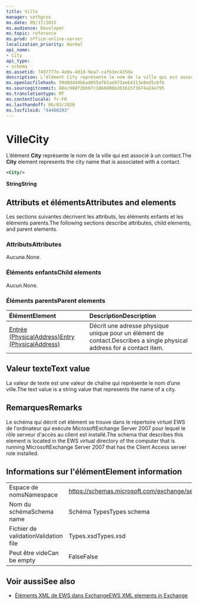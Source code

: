 ```yaml
---
title: Ville
manager: sethgros
ms.date: 09/17/2015
ms.audience: Developer
ms.topic: reference
ms.prod: office-online-server
localization_priority: Normal
api_name:
- City
api_type:
- schema
ms.assetid: 7497777e-4e0a-4d1d-9ea7-caf63ec415da
description: L’élément City représente le nom de la ville qui est associé à un contact.
ms.openlocfilehash: 59d8dd44bbad055afb1ae973ae64313e8ed5cbfb
ms.sourcegitcommit: 88ec988f2bb67c1866d06b361615f3674a24e795
ms.translationtype: MT
ms.contentlocale: fr-FR
ms.lasthandoff: 06/03/2020
ms.locfileid: "44460203"
---
```

# <a name="city"></a><span data-ttu-id="84513-103">Ville</span><span class="sxs-lookup"><span data-stu-id="84513-103">City</span></span>

<span data-ttu-id="84513-104">L’élément **City** représente le nom de la ville qui est associé à un contact.</span><span class="sxs-lookup"><span data-stu-id="84513-104">The **City** element represents the city name that is associated with a contact.</span></span> 
  
```xml
<City/>
```

 <span data-ttu-id="84513-105">**String**</span><span class="sxs-lookup"><span data-stu-id="84513-105">**String**</span></span>
## <a name="attributes-and-elements"></a><span data-ttu-id="84513-106">Attributs et éléments</span><span class="sxs-lookup"><span data-stu-id="84513-106">Attributes and elements</span></span>

<span data-ttu-id="84513-107">Les sections suivantes décrivent les attributs, les éléments enfants et les éléments parents.</span><span class="sxs-lookup"><span data-stu-id="84513-107">The following sections describe attributes, child elements, and parent elements.</span></span>
  
### <a name="attributes"></a><span data-ttu-id="84513-108">Attributs</span><span class="sxs-lookup"><span data-stu-id="84513-108">Attributes</span></span>

<span data-ttu-id="84513-109">Aucune.</span><span class="sxs-lookup"><span data-stu-id="84513-109">None.</span></span>
  
### <a name="child-elements"></a><span data-ttu-id="84513-110">Éléments enfants</span><span class="sxs-lookup"><span data-stu-id="84513-110">Child elements</span></span>

<span data-ttu-id="84513-111">Aucun.</span><span class="sxs-lookup"><span data-stu-id="84513-111">None.</span></span>
  
### <a name="parent-elements"></a><span data-ttu-id="84513-112">Éléments parents</span><span class="sxs-lookup"><span data-stu-id="84513-112">Parent elements</span></span>

|<span data-ttu-id="84513-113">**Élément**</span><span class="sxs-lookup"><span data-stu-id="84513-113">**Element**</span></span>|<span data-ttu-id="84513-114">**Description**</span><span class="sxs-lookup"><span data-stu-id="84513-114">**Description**</span></span>|
|:-----|:-----|
|[<span data-ttu-id="84513-115">Entrée (PhysicalAddress)</span><span class="sxs-lookup"><span data-stu-id="84513-115">Entry (PhysicalAddress)</span></span>](entry-physicaladdress.md) <br/> |<span data-ttu-id="84513-116">Décrit une adresse physique unique pour un élément de contact.</span><span class="sxs-lookup"><span data-stu-id="84513-116">Describes a single physical address for a contact item.</span></span>  <br/> |
   
## <a name="text-value"></a><span data-ttu-id="84513-117">Valeur texte</span><span class="sxs-lookup"><span data-stu-id="84513-117">Text value</span></span>

<span data-ttu-id="84513-118">La valeur de texte est une valeur de chaîne qui représente le nom d’une ville.</span><span class="sxs-lookup"><span data-stu-id="84513-118">The text value is a string value that represents the name of a city.</span></span>
  
## <a name="remarks"></a><span data-ttu-id="84513-119">Remarques</span><span class="sxs-lookup"><span data-stu-id="84513-119">Remarks</span></span>

<span data-ttu-id="84513-120">Le schéma qui décrit cet élément se trouve dans le répertoire virtuel EWS de l'ordinateur qui exécute MicrosoftExchange Server 2007 pour lequel le rôle serveur d'accès au client est installé.</span><span class="sxs-lookup"><span data-stu-id="84513-120">The schema that describes this element is located in the EWS virtual directory of the computer that is running MicrosoftExchange Server 2007 that has the Client Access server role installed.</span></span>
  
## <a name="element-information"></a><span data-ttu-id="84513-121">Informations sur l'élément</span><span class="sxs-lookup"><span data-stu-id="84513-121">Element information</span></span>

|||
|:-----|:-----|
|<span data-ttu-id="84513-122">Espace de noms</span><span class="sxs-lookup"><span data-stu-id="84513-122">Namespace</span></span>  <br/> |https://schemas.microsoft.com/exchange/services/2006/types  <br/> |
|<span data-ttu-id="84513-123">Nom du schéma</span><span class="sxs-lookup"><span data-stu-id="84513-123">Schema name</span></span>  <br/> |<span data-ttu-id="84513-124">Schéma Types</span><span class="sxs-lookup"><span data-stu-id="84513-124">Types schema</span></span>  <br/> |
|<span data-ttu-id="84513-125">Fichier de validation</span><span class="sxs-lookup"><span data-stu-id="84513-125">Validation file</span></span>  <br/> |<span data-ttu-id="84513-126">Types.xsd</span><span class="sxs-lookup"><span data-stu-id="84513-126">Types.xsd</span></span>  <br/> |
|<span data-ttu-id="84513-127">Peut être vide</span><span class="sxs-lookup"><span data-stu-id="84513-127">Can be empty</span></span>  <br/> |<span data-ttu-id="84513-128">False</span><span class="sxs-lookup"><span data-stu-id="84513-128">False</span></span>  <br/> |
   
## <a name="see-also"></a><span data-ttu-id="84513-129">Voir aussi</span><span class="sxs-lookup"><span data-stu-id="84513-129">See also</span></span>



- [<span data-ttu-id="84513-130">Éléments XML de EWS dans Exchange</span><span class="sxs-lookup"><span data-stu-id="84513-130">EWS XML elements in Exchange</span></span>](ews-xml-elements-in-exchange.md)

